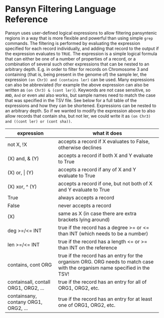 # Pansyn Filtering Language Reference

Pansyn uses user-defined logical expressions to allow filtering pansyntenic regions in a way that is more flexible and powerful than using simple `grep` commands.
The filtering is performed by evaluating the expression specified for each record individually, and adding that record to the output if the expression evaluates to `TRUE`.
The expression is a simple logical formula that can either be one of a number of properties of a record, or a combination of several such other expressions that can be nested to an arbitrary depth.
E.g. in order to filter for records on Chromosome 3 and containing (that is, being present in the genome of) the sample ler, the expression `(on Chr3) and (contains ler)` can be used.
Many expressions can also be abbreviated (for example the above expression can also be written as `(on Chr3) & (cont ler)`).
Keywords are not case sensitive, so `AND`, `And` or even `aNd` also works, but sample names need to match the case that was specified in the TSV file.
See below for a full table of the expressions and how they can be shortened.
Expressions can be nested to an arbitrary depth.
So if we wanted to modify the expression above to also allow records that contain sha, but not ler, we could write it as `(on Chr3) and ((cont ler) or (cont sha))`.

expression | what it does
-- | --
not X, !X | accepts a record if X evaluates to False, otherwise declines
(X) and, & (Y) | accepts a record if both X and Y evaluate to True
(X) or, \| (Y) | accepts a record if any of X and Y evaluate to True
(X) xor, ^ (Y) | accepts a record if one, but not both of X and Y evaluate to True
True | always accepts a record
False | never accepts a record
(X) | same as X (in case there are extra brackets lying around)
deg >=/<= INT | true if the record has a degree >= or <= than INT (which needs to be a number)
len >=/<= INT | true if the record has a length <= or >= than INT on the reference
contains, cont ORG | true if the record has an entry for the organism ORG. ORG needs to match case with the organism name specified in the TSV!
containsall, contall ORG1, ORG2, ... | true if the record has an entry for all of ORG1, ORG2, etc.
containsany, contany ORG1, ORG2, ... | true if the record has an entry for at least one of ORG1, ORG2, etc.




